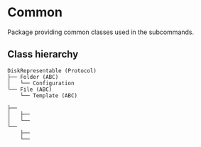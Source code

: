 # Common

Package providing common classes used in the subcommands.

## Class hierarchy

```
DiskRepresentable (Protocol)
├── Folder (ABC)
│   └── Configuration
└── File (ABC)
    └── Template (ABC)

├──
│   ├──
│   └──
└──
    ├──
    └──
```